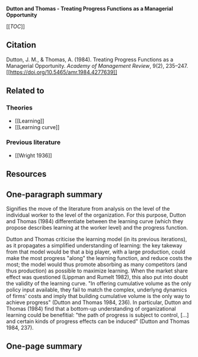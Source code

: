 **Dutton and Thomas - Treating Progress Functions as a Managerial Opportunity**

[[_TOC_]]

## Citation
Dutton, J. M., & Thomas, A. (1984). Treating Progress Functions as a Managerial Opportunity. *Academy of Management Review*, 9(2), 235–247. [[https://doi.org/10.5465/amr.1984.4277639]]

## Related to

### Theories
* [[Learning]]
* [[Learning curve]]

### Previous literature
* [[Wright 1936]]

## Resources

## One-paragraph summary
Signifies the move of the literature from analysis on the level of the individual worker to the level of the organization. For this purpose, Dutton and Thomas (1984) differentiate between the learning curve (which they propose describes learning at the worker level) and the progress function.

Dutton and Thomas criticise the learning model (in its previous iterations), as it propagates a simplified understanding of learning: the key takeway from that model would be that a big player, with a large production, could make the most progress "along" the learning function, and reduce costs the most; the model would thus promote absorbing as many competitors (and thus production) as possible to maximize learning. When the market share effect was questioned (Lippman and Rumelt 1982), this also put into doubt the validity of the learning curve.
"In offering cumulative volume as the only policy input available, they fail to match the complex, underlyng dynamics of firms' costs and imply that building cumulative volume is the only way to achieve progress" (Dutton and Thomas 1984, 236). In particular, Dutton and Thomas (1984) find that a bottom-up understanding of organizational learning could be benefitial: "the path of progress is subject to control, [...] and certain kinds of progress effects can be induced" (Dutton and Thomas 1984, 237).

## One-page summary